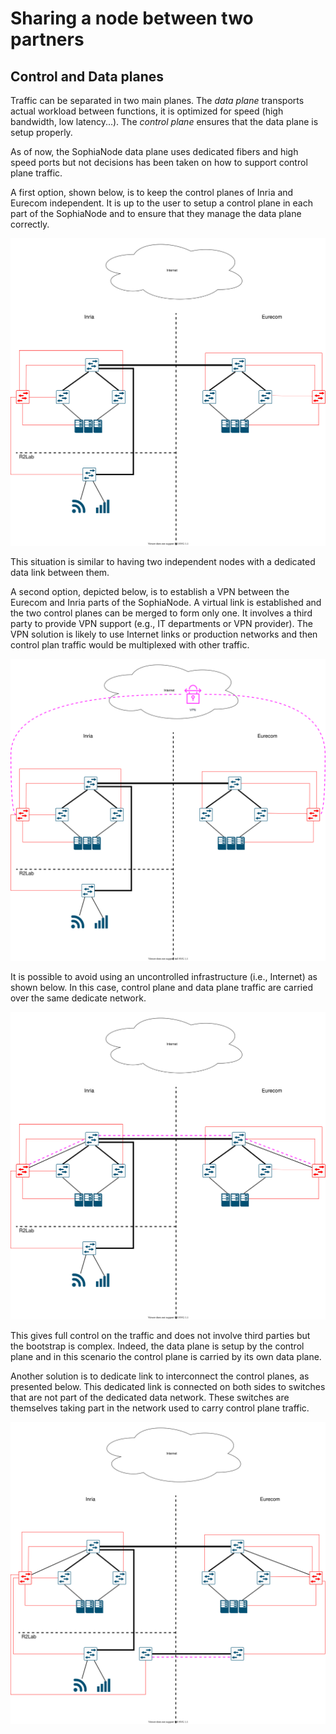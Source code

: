 # Sharing a node between two partners


## Control and Data planes

Traffic can be separated in two main planes. The _data plane_ transports actual workload between functions, it is optimized for speed (high bandwidth, low latency...). The _control plane_ ensures that the data plane is setup properly.

As of now, the SophiaNode data plane uses dedicated fibers and high speed ports but not decisions has been taken on how to support control plane traffic.

A first option, shown below, is to keep the control planes of Inria and Eurecom independent. It is up to the user to setup a control plane in each part of the SophiaNode and to ensure that they manage the data plane correctly.

![_Independent](figures/sharing_node/independent.svg)

This situation is similar to having two independent nodes with a dedicated data link between them.

A second option, depicted below, is to establish a VPN between the Eurecom and Inria parts of the SophiaNode. A virtual link is established and the two control planes can be merged to form only one. It involves a third party to provide VPN support (e.g., IT departments or VPN provider). The VPN solution is likely to use Internet links or production networks and then control plan traffic would be multiplexed with other traffic.

![_VPN](figures/sharing_node/vpn.svg)


It is possible to avoid using an uncontrolled infrastructure (i.e., Internet) as shown below. In this case, control plane and data plane traffic are carried over the same dedicate network.

![_Inband](figures/sharing_node/inband.svg)

This gives full control on the traffic and does not involve third parties but the bootstrap is complex. Indeed, the data plane is setup by the control plane and in this scenario the control plane is carried by its own data plane.

Another solution is to dedicate link to interconnect the control planes, as presented below. This dedicated link is connected on both sides to switches that are not part of the dedicated data network. These switches are themselves taking part in the network used to carry control plane traffic.

![_Dedicated](figures/sharing_node/dedicated.svg)



